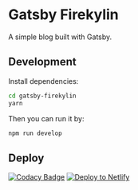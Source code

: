 # Gatsby Firekylin

A simple blog built with Gatsby.

## Development

Install dependencies:

```sh
cd gatsby-firekylin
yarn
```

Then you can run it by:

```sh
npm run develop
```

## Deploy

[![Codacy Badge](https://api.codacy.com/project/badge/Grade/237981c0b251485a89640d3f87921c70)](https://app.codacy.com/app/cyj94228/gatsby-firekylin?utm_source=github.com&utm_medium=referral&utm_content=Raincal/gatsby-firekylin&utm_campaign=Badge_Grade_Dashboard)
[![Deploy to Netlify](https://www.netlify.com/img/deploy/button.svg)](https://app.netlify.com/start/deploy?repository=https://github.com/Raincal/gatsby-firekylin)
